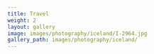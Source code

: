 ```yaml
---
title: Travel
weight: 2
layout: gallery
image: images/photography/iceland/I-2964.jpg
gallery_path: images/photography/iceland/
---
```

